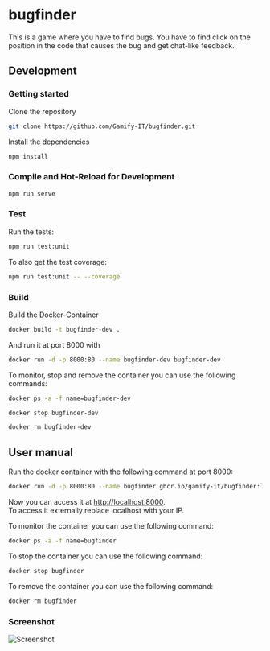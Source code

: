 # bugfinder

This is a game where you have to find bugs. You have to find click on the position in the code that causes the bug and get chat-like feedback.

## Development

### Getting started

Clone the repository  
```sh
git clone https://github.com/Gamify-IT/bugfinder.git
```

Install the dependencies  
```sh
npm install
```

### Compile and Hot-Reload for Development

```sh
npm run serve
```

### Test

Run the tests:
```sh
npm run test:unit
```

To also get the test coverage:
```sh
npm run test:unit -- --coverage
```

### Build

Build the Docker-Container
```sh
docker build -t bugfinder-dev .
```
And run it at port 8000 with
```sh
docker run -d -p 8000:80 --name bugfinder-dev bugfinder-dev
```

To monitor, stop and remove the container you can use the following commands:
```sh
docker ps -a -f name=bugfinder-dev
```
```sh
docker stop bugfinder-dev
```
```sh
docker rm bugfinder-dev
```

## User manual

Run the docker container with the following command at port 8000:
```sh
docker run -d -p 8000:80 --name bugfinder ghcr.io/gamify-it/bugfinder:latest
```
Now you can access it at [http://localhost:8000](http://localhost:8000).  
To access it externally replace localhost with your IP.  

To monitor the container you can use the following command:
```sh
docker ps -a -f name=bugfinder
```
To stop the container you can use the following command:
```sh
docker stop bugfinder
```
To remove the container you can use the following command:
```sh
docker rm bugfinder
```

### Screenshot

![Screenshot](https://user-images.githubusercontent.com/44726248/175772024-e21bb386-5ae8-4608-8219-ca807cbfe350.png)
